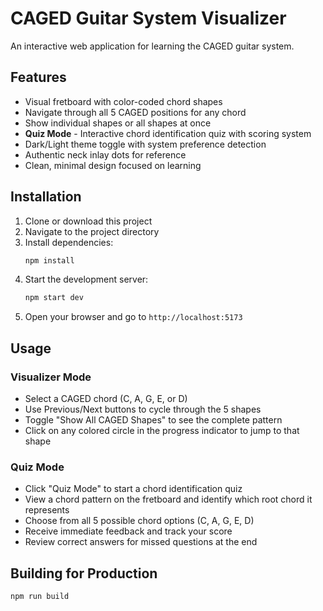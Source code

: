 # CAGED Guitar System Visualizer

An interactive web application for learning the CAGED guitar system.

## Features
- Visual fretboard with color-coded chord shapes
- Navigate through all 5 CAGED positions for any chord
- Show individual shapes or all shapes at once
- **Quiz Mode** - Interactive chord identification quiz with scoring system
- Dark/Light theme toggle with system preference detection
- Authentic neck inlay dots for reference
- Clean, minimal design focused on learning

## Installation

1. Clone or download this project
2. Navigate to the project directory
3. Install dependencies:
   ```bash
   npm install
   ```
4. Start the development server:
   ```bash
   npm start dev
   ```
5. Open your browser and go to `http://localhost:5173`

## Usage

### Visualizer Mode
- Select a CAGED chord (C, A, G, E, or D)
- Use Previous/Next buttons to cycle through the 5 shapes
- Toggle "Show All CAGED Shapes" to see the complete pattern
- Click on any colored circle in the progress indicator to jump to that shape

### Quiz Mode
- Click "Quiz Mode" to start a chord identification quiz
- View a chord pattern on the fretboard and identify which root chord it represents
- Choose from all 5 possible chord options (C, A, G, E, D)
- Receive immediate feedback and track your score
- Review correct answers for missed questions at the end

## Building for Production

```bash
npm run build
```